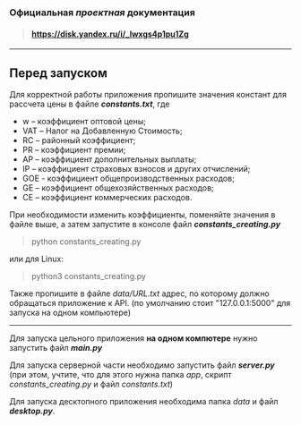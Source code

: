 ###  Официальная ***проектная*** документация
> #### https://disk.yandex.ru/i/_lwxgs4p1pu1Zg
---
## Перед запуском
Для корректной работы приложения пропишите значения констант для рассчета цены в файле ***constants.txt***, где
* w – коэффициент оптовой цены;
* VAT – Налог на Добавленную Стоимость;
* RC – районный коэффициент;
* PR – коэффициент премии;
* AP – коэффициент дополнительных выплаты;
* IP – коэффициент страховых взносов и других отчислений;
* GOE - коэффициент общепроизводственных расходов;
* GE – коэффициент общехозяйственных расходов;
* CE – коэффициент коммерческих расходов.

При необходимости изменить коэффициенты, поменяйте значения в файле выше, а затем запустите в консоле файл ***constants_creating.py***
> python constants_creating.py

или для Linux:

> python3 constants_creating.py

Также пропишите в файле _data/URL.txt_ адрес, по которому должно обращаться приложение к API. (по умолчанию стоит "127.0.0.1:5000" для запуска на одном компьютере)

---
Для запуска цельного приложения **на одном компютере** нужно запустить файл ***main.py***

Для запуска серверной части необходимо запустить файл ***server.py*** (при этом, учтите, что для этого нужна папка _app_, скрипт _constants_creating.py_ и файл _constants.txt_)

Для запуска десктопного приложения необходима папка _data_ и файл ***desktop.py***.

